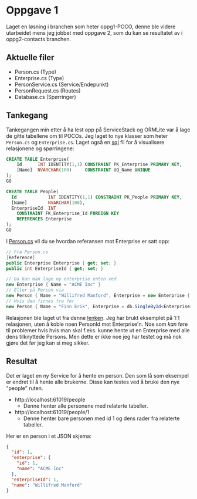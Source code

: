 # Oppgave 1

Laget en løsning i branchen som heter oppg1-POCO, denne ble videre utarbeidet mens jeg jobbet med oppgave 2, som du kan se resultatet av i oppg2-contacts branchen.

## Aktuelle filer

- Person.cs (Type)
- Enterprise.cs (Type)
- PersonService.cs (Service/Endepunkt)
- PersonRequest.cs (Routes)
- Database.cs (Spørringer)

## Tankegang

Tankegangen min etter å ha lest opp på ServiceStack og ORMLite var å lage de gitte tabellene om til POCOs. Jeg laget to nye klasser som heter `Person.cs` og `Enterprise.cs`. Laget også en [sql](https://github.com/dotkim/RD-Kandidatoppgave/blob/oppg2-contacts/HelpFiles/DatabaseConceptDesign.sql) fil for å visualisere relasjonene og spørringene:

```sql
CREATE TABLE Enterprise(
	Id      INT IDENTITY(1,1) CONSTRAINT PK_Enterprise PRIMARY KEY,
	[Name]  NVARCHAR(100)     CONSTRAINT UQ_Name UNIQUE
);
GO

CREATE TABLE People(
  Id            INT IDENTITY(1,1) CONSTRAINT PK_People PRIMARY KEY,
  [Name]        NVARCHAR(100),
  EnterpriseId  INT
    CONSTRAINT FK_Enterprise_Id FOREIGN KEY
    REFERENCES Enterprise
);
GO
```

I [Person.cs](https://github.com/dotkim/RD-Kandidatoppgave/blob/oppg2-contacts/WebApplication1/People.Models/Types/Person.cs) vil du se hvordan referansen mot Enterprise er satt opp:

```csharp
// Fra Person.cs
[Reference]
public Enterprise Enterprise { get; set; }
public int EnterpriseId { get; set; }

// Da kan man lage ny enterprise enten ved
new Enterprise { Name = "ACME Inc" }
// Eller på Person via
new Person { Name = "Willifred Manford", Enterprise = new Enterprise { Name = "ACME Inc" } }
// Hvis den finnes fra før
new Person { Name = "Finn Erik", Enterprise = db.SingleById<Enterprise>(1), EnterpriseId = 1 }
```

Relasjonen ble laget ut fra denne [lenken](https://github.com/ServiceStack/ServiceStack.OrmLite#create-tables-schemas). Jeg har brukt eksemplet på 1:1 relasjonen, uten å koble noen PersonId mot Enterprise'n. Noe som *kan* føre til problemer hvis hvis man skal f.eks. kunne hente ut en Enterprise med alle dens tilknyttede Persons. Men dette er ikke noe jeg har testet og må nok gjøre det før jeg kan si meg sikker.

## Resultat

Det er laget en ny Service for å hente en person. Den som lå som eksempel er endret til å hente alle brukerne. Disse kan testes ved å bruke den nye "people" ruten.

- http://localhost:61019/people
  - Denne henter alle personene med relaterte tabeller.
- http://localhost:61019/people/1
  - Denne henter bare personen med id 1 og dens rader fra relaterte tabeller.

Her er en person i et JSON skjema:

```json
{
  "id": 1,
  "enterprise": {
    "id": 1,
    "name": "ACME Inc"
  },
  "enterpriseId": 1,
  "name": "Willifred Manford"
}
```